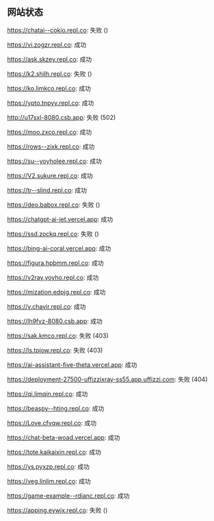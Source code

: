 ## 网站状态
https://chatai--cokio.repl.co: 失败 ()

https://vi.zogzr.repl.co: 成功

https://ask.skzey.repl.co: 成功

https://k2.shilh.repl.co: 失败 ()

https://ko.limkco.repl.co: 成功

https://ypto.tnpyv.repl.co: 成功

http://u17sxl-8080.csb.app: 失败 (502)

https://moo.zxco.repl.co: 成功

https://rows--zixk.repl.co: 成功

https://su--yoyholee.repl.co: 成功

https://V2.sukure.repl.co: 成功

https://tr--slind.repl.co: 成功

https://deo.babox.repl.co: 失败 ()

https://chatgpt-ai-jet.vercel.app: 成功

https://ssd.zockq.repl.co: 失败 ()

https://bing-ai-coral.vercel.app: 成功

https://figura.hpbmm.repl.co: 成功

https://v2ray.yoyho.repl.co: 成功

https://mization.edpjg.repl.co: 成功

https://v.chavir.repl.co: 成功

https://lh9fvz-8080.csb.app: 成功

https://sak.kmco.repl.co: 失败 (403)

https://ls.tpjow.repl.co: 失败 (403)

https://ai-assistant-five-theta.vercel.app: 成功

https://deployment-27500-uffizzixray-ss55.app.uffizzi.com: 失败 (404)

https://qi.limqin.repl.co: 成功

https://beaspy--hting.repl.co: 成功

https://Love.cfvqw.repl.co: 成功

https://chat-beta-woad.vercel.app: 成功

https://tote.kaikaixin.repl.co: 成功

https://ys.pyxzp.repl.co: 成功

https://veg.linlim.repl.co: 成功

https://game-example--rdianc.repl.co: 成功

https://apping.eywjx.repl.co: 失败 ()


